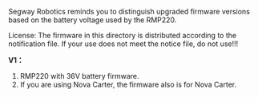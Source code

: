 
Segway Robotics reminds you to distinguish upgraded firmware versions based on the battery voltage used by the RMP220.

License: The firmware in this directory is distributed according to the notification file. If your use does not meet the notice file, do not use!!!


**V1：**

1. RMP220 with 36V battery firmware.
2. If you are using Nova Carter, the firmware also is for Nova Carter.

